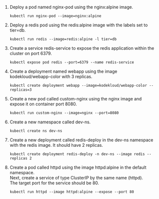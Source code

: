 1.  Deploy a pod named nginx-pod using the nginx:alpine image.

    ```
    kubectl run nginx-pod --image=nginx:alpine
    ```
    

1.  Deploy a redis pod using the redis:alpine image with the labels set to tier=db.

    ```
    kubectl run redis --image=redis:alpine -l tier=db
    ```
    

1. Create a service redis-service to expose the redis application within the cluster on port 6379.

    ```
    kubectl expose pod redis --port=6379 --name redis-service
    ```
    

1. Create a deployment named webapp using the image kodekloud/webapp-color with 3 replicas.

    ```
    kubectl create deployment webapp --image=kodekloud/webapp-color --replicas=3
    ```
    

1. Create a new pod called custom-nginx using the nginx image and expose it on container port 8080.

    ```
    kubectl run custom-nginx --image=nginx --port=8080
    ```
    

1. Create a new namespace called dev-ns.

    ```
    kubectl create ns dev-ns
    ```
    

1. Create a new deployment called redis-deploy in the dev-ns namespace with the redis image. It should have 2 replicas.

    ```
    kubectl create deployment redis-deploy -n dev-ns --image redis --replicas 2
    ```
    

1. Create a pod called httpd using the image httpd:alpine in the default namespace.</br>Next, create a service of type ClusterIP by the same name (httpd).</br>The target port for the service should be 80.

    ```
    kubectl run httpd --image httpd:alpine --expose --port 80
    ```
    


